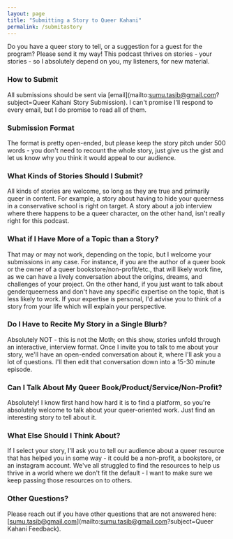 ```yaml
---
layout: page
title: "Submitting a Story to Queer Kahani"
permalink: /submitastory
---
```


Do you have a queer story to tell, or a suggestion for a guest for the program? Please send it my way! This podcast thrives on stories - your stories - so I absolutely depend on you, my listeners, for new material.

### How to Submit

All submissions should be sent via [email](mailto:sumu.tasib@gmail.com?subject=Queer Kahani Story Submission). I can't promise I'll respond to every email, but I do promise to read all of them.

### Submission Format

The format is pretty open-ended, but please keep the story pitch under 500 words - you don't need to recount the whole story, just give us the gist and let us know why you think it would appeal to our audience. 

### What Kinds of Stories Should I Submit?

All kinds of stories are welcome, so long as they are true and primarily queer in content. For example, a story about having to hide your queerness in a conservative school is right on target. A story about a job interview where there happens to be a queer character, on the other hand, isn't really right for this podcast.

### What if I Have More of a Topic than a Story?

That may or may not work, depending on the topic, but I welcome your submissions in any case. For instance, if you are the author of a queer book or the owner of a queer bookstore/non-profit/etc., that will likely work fine, as we can have a lively conversation about the origins, dreams, and challenges of your project. On the other hand, if you just want to talk about genderqueerness and don't have any specific expertise on the topic, that is less likely to work. If your expertise is personal, I'd advise you to think of a story from your life which will explain your perspective.

### Do I Have to Recite My Story in a Single Blurb?

Absolutely NOT - this is not the Moth; on this show, stories unfold through an interactive, interview format. Once I invite you to talk to me about your story, we'll have an open-ended conversation about it, where I'll ask you a lot of questions. I'll then edit that conversation down into a 15-30 minute episode.

### Can I Talk About My Queer Book/Product/Service/Non-Profit?

Absolutely! I know first hand how hard it is to find a platform, so you're absolutely welcome to talk about your queer-oriented work. Just find an interesting story to tell about it.

### What Else Should I Think About?

If I select your story, I'll ask you to tell our audience about a queer resource that has helped you in some way - it could be a non-profit, a bookstore, or an instagram account. We've all struggled to find the resources to help us thrive in a world where we don't fit the default - I want to make sure we keep passing those resources on to others.

### Other Questions?

Please reach out if you have other questions that are not answered here: [sumu.tasib@gmail.com](mailto:sumu.tasib@gmail.com?subject=Queer Kahani Feedback).